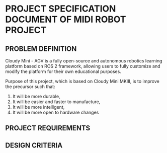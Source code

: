 # PROJECT SPECIFICATION DOCUMENT OF MIDI ROBOT PROJECT

## PROBLEM DEFINITION

Cloudy Mini - AGV is a fully open-source and autonomous robotics learning platform based on ROS 2 framework, allowing users to fully customize and modify the platform for their own educational purposes.   

Purpose of this project, which is based on Cloudy Mini MKIII, is to improve the precursor such that:

1. It will be more durable,
2. It will be easier and faster to manufacture,
3. It will be more intelligent,
4. It will be more open to hardware changes



## PROJECT REQUIREMENTS



## DESIGN CRITERIA